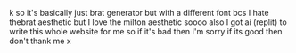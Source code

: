 k so it's basically just brat generator but with a different font bcs I hate thebrat aesthetic but I love the milton aesthetic soooo 
also I got ai (replit) to write this whole website for me so if it's bad then I'm sorry if its good then don't thank me x 

